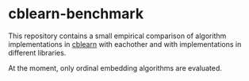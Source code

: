 # cblearn-benchmark

This repository contains a small empirical comparison of algorithm implementations in [cblearn](https://github.com/dekuenstle/cblearn) 
with eachother and with implementations in different libraries. 

At the moment, only ordinal embedding algorithms are evaluated. 
